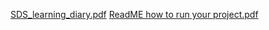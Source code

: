[SDS_learning_diary.pdf](https://github.com/user-attachments/files/16042708/SDS_learning_diary.pdf)
[ReadME how to run your project.pdf](https://github.com/user-attachments/files/16042714/ReadME.how.to.run.your.project.pdf)

